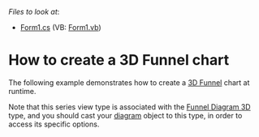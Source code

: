 <!-- default file list -->
*Files to look at*:

* [Form1.cs](./CS/Series_3DFunnel/Form1.cs) (VB: [Form1.vb](./VB/Series_3DFunnel/Form1.vb))
<!-- default file list end -->
# How to create a 3D Funnel chart


<p>The following example demonstrates how to create a <a href="http://www.devexpress.com/Help/Content.aspx?help=XtraCharts&document=CustomDocument6223.htm">3D Funnel</a> chart at runtime.</p><p>Note that this series view type is associated with the <a href="http://www.devexpress.com/Help/Content.aspx?help=XtraCharts&document=CustomDocument6760.htm">Funnel Diagram 3D</a> type, and you should cast your <a href="http://devexpress.com/Help/Content.aspx?help=XtraCharts&document=CustomDocument6017.htm">diagram</a> object to this type, in order to access its specific options.</p>

<br/>


